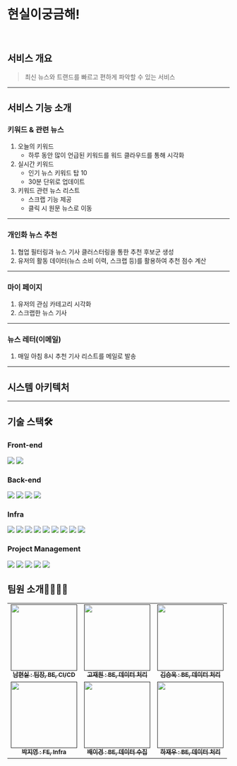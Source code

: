 # 현실이궁금해!

<br/>

## 서비스 개요
> 최신 뉴스와 트랜드를 빠르고 편하게 파악할 수 있는 서비스
---


## 서비스 기능 소개

### 키워드 & 관련 뉴스
1. 오늘의 키워드
   - 하루 동안 많이 언급된 키워드를 워드 클라우드를 통해 시각화
2. 실시간 키워드
   - 인기 뉴스 키워드 탑 10
   - 30분 단위로 업데이트
3. 키워드 관련 뉴스 리스트
   - 스크랩 기능 제공
   - 클릭 시 원문 뉴스로 이동
---
### 개인화 뉴스 추천
1. 협업 필터링과 뉴스 기사 클러스터링을 통한 추천 후보군 생성
2. 유저의 활동 데이터(뉴스 소비 이력, 스크랩 등)를 활용하여 추천 점수 계산
---
### 마이 페이지
1. 유저의 관심 카테고리 시각화
2. 스크랩한 뉴스 기사
---
### 뉴스 레터(이메일)
1. 매일 아침 8시 추천 기사 리스트를 메일로 발송
---

## 시스템 아키텍처


---



## 기술 스택🛠️
### Front-end
<img src="https://img.shields.io/badge/JavaScript-F7DF1E?style=for-the-badge&logo=javascript&logoColor=white"/>
<img src="https://img.shields.io/badge/Vue.js-4FC08D?style=for-the-badge&logo=vue.js&logoColor=white"/>


### Back-end
<img src="https://img.shields.io/badge/openjdk-FFFFFF?style=for-the-badge&logo=openjdk&logoColor=black"/>
<img src="https://img.shields.io/badge/springboot-6DB33F?style=for-the-badge&logo=springboot&logoColor=white"/>
<img src="https://img.shields.io/badge/springsecurity-6DB33F?style=for-the-badge&logo=springsecurity&logoColor=white"/>
<img src="https://img.shields.io/badge/spark-E25A1C?style=for-the-badge&logo=apachespark&logoColor=white"/>

### Infra
<img src="https://img.shields.io/badge/amazonec2-FF9900?style=for-the-badge&logo=amazonec2&logoColor=white"/>
<img src="https://img.shields.io/badge/ubuntu-E95420?style=for-the-badge&logo=ubuntu&logoColor=white"/>
<img src="https://img.shields.io/badge/docker-2496ED?style=for-the-badge&logo=docker&logoColor=white"/>
<img src="https://img.shields.io/badge/nginx-009639?style=for-the-badge&logo=nginx&logoColor=white"/>
<img src="https://img.shields.io/badge/redis-DC382D?style=for-the-badge&logo=redis&logoColor=white"/>
<img src="https://img.shields.io/badge/Mysql-4479A1?style=for-the-badge&logo=mysql&logoColor=white"/>
<img src="https://img.shields.io/badge/mongodb-47A248?style=for-the-badge&logo=mongodb&logoColor=white"/>
<img src="https://img.shields.io/badge/kafka-231F20?style=for-the-badge&logo=apachekafka&logoColor=white"/>
<img src="https://img.shields.io/badge/Jenkins-D24939?style=for-the-badge&logo=jenkins&logoColor=white"/>



### Project Management

<img src="https://img.shields.io/badge/notion-000000?style=for-the-badge&logo=notion&logoColor=white"/>
<img src="https://img.shields.io/badge/gitlab-FC6D26?style=for-the-badge&logo=gitlab&logoColor=white"/>
<img src="https://img.shields.io/badge/jira-0052CC?style=for-the-badge&logo=jira&logoColor=white"/>
<img src="https://img.shields.io/badge/mattermost-0058CC?style=for-the-badge&logo=mattermost&logoColor=white"/>
<img src="https://img.shields.io/badge/slack-4A154B?style=for-the-badge&logo=slack&logoColor=white"/>

<br/>

## 팀원 소개👨‍👩‍👧‍👦
<table>
  <tbody>
    <tr>
      <td align="center"><a href=""><img src="https://www.notion.so/image/https%3A%2F%2Fprod-files-secure.s3.us-west-2.amazonaws.com%2F0bb84e7c-d830-4146-a5ca-21434f0d6377%2F31acc619-bdf7-4bb1-a865-a5ddeae70d9b%2FImported_Image.png?table=block&id=3a5807c0-8536-4e30-b453-e03645dc14bf&spaceId=0bb84e7c-d830-4146-a5ca-21434f0d6377&width=250&userId=df76c201-69cf-4aa4-9a9f-918f92b22e6d&cache=v2" width="150px;" alt=""/><br /><sub><b>남현실 : 팀장, BE, CI/CD</b></sub></a><br /></td>
      <td align="center"><a href=""><img src="https://www.notion.so/image/https%3A%2F%2Fprod-files-secure.s3.us-west-2.amazonaws.com%2F0bb84e7c-d830-4146-a5ca-21434f0d6377%2F31acc619-bdf7-4bb1-a865-a5ddeae70d9b%2FImported_Image.png?table=block&id=3a5807c0-8536-4e30-b453-e03645dc14bf&spaceId=0bb84e7c-d830-4146-a5ca-21434f0d6377&width=250&userId=df76c201-69cf-4aa4-9a9f-918f92b22e6d&cache=v2" width="150px;" alt=""/><br /><sub><b>고재원 : BE, 데이터 처리</b></sub></a><br /></td>
      <td align="center"><a href=""><img src="https://www.notion.so/image/https%3A%2F%2Fprod-files-secure.s3.us-west-2.amazonaws.com%2F0bb84e7c-d830-4146-a5ca-21434f0d6377%2F31acc619-bdf7-4bb1-a865-a5ddeae70d9b%2FImported_Image.png?table=block&id=3a5807c0-8536-4e30-b453-e03645dc14bf&spaceId=0bb84e7c-d830-4146-a5ca-21434f0d6377&width=250&userId=df76c201-69cf-4aa4-9a9f-918f92b22e6d&cache=v2" width="150px;" alt=""/><br /><sub><b>김승욱 : BE, 데이터 처리</b></sub></a><br /></td>
     <tr/>
      <td align="center"><a href=""><img src="https://www.notion.so/image/https%3A%2F%2Fprod-files-secure.s3.us-west-2.amazonaws.com%2F0bb84e7c-d830-4146-a5ca-21434f0d6377%2F31acc619-bdf7-4bb1-a865-a5ddeae70d9b%2FImported_Image.png?table=block&id=3a5807c0-8536-4e30-b453-e03645dc14bf&spaceId=0bb84e7c-d830-4146-a5ca-21434f0d6377&width=250&userId=df76c201-69cf-4aa4-9a9f-918f92b22e6d&cache=v2" width="150px;" alt=""/><br /><sub><b>박지영 : FE, Infra</b></sub></a><br /></td>
      <td align="center"><a href=""><img src="https://www.notion.so/image/https%3A%2F%2Fprod-files-secure.s3.us-west-2.amazonaws.com%2F0bb84e7c-d830-4146-a5ca-21434f0d6377%2F31acc619-bdf7-4bb1-a865-a5ddeae70d9b%2FImported_Image.png?table=block&id=3a5807c0-8536-4e30-b453-e03645dc14bf&spaceId=0bb84e7c-d830-4146-a5ca-21434f0d6377&width=250&userId=df76c201-69cf-4aa4-9a9f-918f92b22e6d&cache=v2" width="150px;" alt=""/><br /><sub><b>배이경 : BE, 데이터 수집</b></sub></a><br /></td>
      <td align="center"><a href=""><img src="https://www.notion.so/image/https%3A%2F%2Fprod-files-secure.s3.us-west-2.amazonaws.com%2F0bb84e7c-d830-4146-a5ca-21434f0d6377%2F31acc619-bdf7-4bb1-a865-a5ddeae70d9b%2FImported_Image.png?table=block&id=3a5807c0-8536-4e30-b453-e03645dc14bf&spaceId=0bb84e7c-d830-4146-a5ca-21434f0d6377&width=250&userId=df76c201-69cf-4aa4-9a9f-918f92b22e6d&cache=v2" width="150px;" alt=""/><br /><sub><b>하재우 : BE, 데이터 처리</b></sub></a><br /></td>
    </tr>
  </tbody>
</table>
